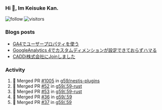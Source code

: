 ### Hi 👋, Im Keisuke Kan.

<!--
**9renpoto/9renpoto** is a ✨ _special_ ✨ repository because its `README.md` (this file) appears on your GitHub profile.

Here are some ideas to get you started:

- 🔭 I’m currently working on ...
- 🌱 I’m currently learning ...
- 👯 I’m looking to collaborate on ...
- 🤔 I’m looking for help with ...
- 💬 Ask me about ...
- 📫 How to reach me: ...
- 😄 Pronouns: ...
- ⚡ Fun fact: ...
-->

![follow](https://img.shields.io/github/followers/9renpoto?label=Follow&style=social)
![visitors](https://komarev.com/ghpvc/?username=9renpoto&label=Profile%20views&color=0e75b6&style=flat)

### Blogs posts

<!-- BLOG-POST-LIST:START -->
- [GA4でユーザープロパティを使う](https://9renpoto.dev/2021/02/21/google-analytics-4-user-properties/)
- [GoogleAnalytics 4でカスタムディメンションが設定できておらずハマる](https://9renpoto.dev/2021/02/13/google-analytics-4/)
- [CADDi株式会社にJoinしました](https://9renpoto.dev/2020/12/05/join/)
<!-- BLOG-POST-LIST:END -->

### Activity

<!--START_SECTION:activity-->
1. 🎉 Merged PR [#1005](https://github.com/g59/nestjs-plugins/pull/1005) in [g59/nestjs-plugins](https://github.com/g59/nestjs-plugins)
2. 🎉 Merged PR [#52](https://github.com/g59/.59-rust/pull/52) in [g59/.59-rust](https://github.com/g59/.59-rust)
3. 🎉 Merged PR [#53](https://github.com/g59/.59-rust/pull/53) in [g59/.59-rust](https://github.com/g59/.59-rust)
4. 🎉 Merged PR [#36](https://github.com/g59/.59/pull/36) in [g59/.59](https://github.com/g59/.59)
5. 🎉 Merged PR [#37](https://github.com/g59/.59/pull/37) in [g59/.59](https://github.com/g59/.59)
<!--END_SECTION:activity-->

<!--START_SECTION:waka-->
<!--END_SECTION:waka-->